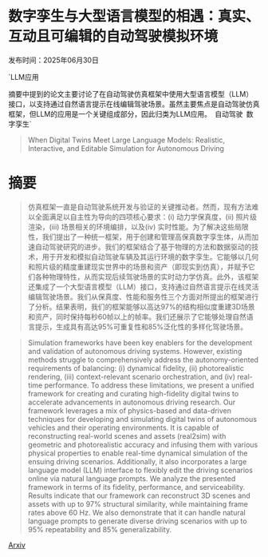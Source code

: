 # 数字孪生与大型语言模型的相遇：真实、互动且可编辑的自动驾驶模拟环境

发布时间：2025年06月30日

`LLM应用

摘要中提到的论文主要讨论了在自动驾驶仿真框架中使用大型语言模型（LLM）接口，以支持通过自然语言提示在线编辑驾驶场景。虽然主要焦点是自动驾驶仿真框架，但LLM的应用是一个关键组成部分，因此归类为LLM应用。` `自动驾驶` `数字孪生`

> When Digital Twins Meet Large Language Models: Realistic, Interactive, and Editable Simulation for Autonomous Driving

# 摘要

> 仿真框架一直是自动驾驶系统开发与验证的关键推动者。然而，现有方法难以全面满足以自主性为导向的四项核心要求：(i) 动力学保真度，(ii) 照片级渲染，(iii) 场景相关的环境编排，以及(iv) 实时性能。为了解决这些局限性，我们提出了一种统一框架，用于创建和管理高保真数字孪生体，从而加速自动驾驶研究的进步。我们的框架结合了基于物理的方法和数据驱动的技术，用于开发和模拟自动驾驶车辆及其运行环境的数字孪生。它能够以几何和照片级的精度重建现实世界中的场景和资产（即现实到仿真），并赋予它们各种物理特性，从而实现后续驾驶场景的实时动力学仿真。此外，该框架还集成了一个大型语言模型（LLM）接口，支持通过自然语言提示在线灵活编辑驾驶场景。我们从保真度、性能和服务性三个方面对所提出的框架进行了分析。结果表明，我们的框架能够以高达97%的结构相似度重建3D场景和资产，同时保持每秒60帧以上的帧率。我们还展示了它能够处理自然语言提示，生成具有高达95%可重复性和85%泛化性的多样化驾驶场景。

> Simulation frameworks have been key enablers for the development and validation of autonomous driving systems. However, existing methods struggle to comprehensively address the autonomy-oriented requirements of balancing: (i) dynamical fidelity, (ii) photorealistic rendering, (iii) context-relevant scenario orchestration, and (iv) real-time performance. To address these limitations, we present a unified framework for creating and curating high-fidelity digital twins to accelerate advancements in autonomous driving research. Our framework leverages a mix of physics-based and data-driven techniques for developing and simulating digital twins of autonomous vehicles and their operating environments. It is capable of reconstructing real-world scenes and assets (real2sim) with geometric and photorealistic accuracy and infusing them with various physical properties to enable real-time dynamical simulation of the ensuing driving scenarios. Additionally, it also incorporates a large language model (LLM) interface to flexibly edit the driving scenarios online via natural language prompts. We analyze the presented framework in terms of its fidelity, performance, and serviceability. Results indicate that our framework can reconstruct 3D scenes and assets with up to 97% structural similarity, while maintaining frame rates above 60 Hz. We also demonstrate that it can handle natural language prompts to generate diverse driving scenarios with up to 95% repeatability and 85% generalizability.

[Arxiv](https://arxiv.org/abs/2507.00319)